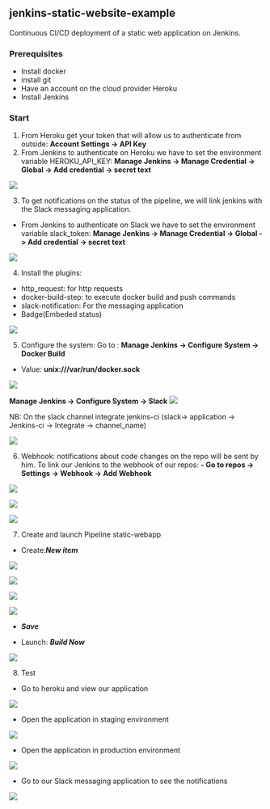 ## jenkins-static-website-example

Continuous CI/CD deployment of a static web application on Jenkins.


### Prerequisites
 - Install docker 
 - install git
 - Have an account on the cloud provider Heroku
 - Install Jenkins

### Start
1. From Heroku get your token that will allow us to authenticate from outside:
**Account Settings -> API Key**
2. From Jenkins to authenticate on Heroku we have to set the environment variable HEROKU_API_KEY:
**Manage Jenkins -> Manage Credential -> Global -> Add credential -> secret text** 

![](https://lh3.googleusercontent.com/7Y59hqeMBHTVM1eUIFfTKLFWBL0Bnt-Be8BPaeEsMMhqHoniCqwGNUFlevkP3oBOWSlxTXxzj0nVLtw1Wa41bTfyQB7ZUDmBBacANNbLaT4x8D9TqS7iIoY9GVmmxxCn50DCw9cOqkug9lOQYoZ_ag6z0kYMsZCsvD2JEUdkMLiE0SLewqB0yG4KmA)

3. To get notifications on the status of the pipeline, we will link jenkins with the Slack messaging application.

- From Jenkins to authenticate on Slack we have to set the environment variable slack_token:
**Manage Jenkins -> Manage Credential -> Global -> Add credential -> secret text**

![](https://lh3.googleusercontent.com/7pvr8Lq9MpFM_ms36ygYrJoL1h5cf2HWiJrFYkX4Wpqbyi-CFMfqipjuLaV3_bO5szYb6ldE6vmpyhcxSlMClhP2bV1cuBbDt6t5fS4Rwh8jCLsbia6L92Hn75vTt2UMkxBnFELVGhDqzHROMzo_iJjPKx0o1vjqtrPwTpJ832VQMjaczRAB22h1QA)

4. Install the plugins:
- http_request: for http requests
- docker-build-step: to execute docker build and push commands
- slack-notification: For the messaging application
- Badge(Embeded status)

![](https://lh5.googleusercontent.com/g0vujbJyXRjL1jWLNdHTl8xlMpfAgEIygRu6T_pAnlohpDF90UkB0WtEYuCTx7mMMggnOsAE9g75rgQYRoh6hy8_769ZqA70YGBDdpiUaqt8bGAk8cJLkhP1uJuWbQIwXEPTb2ji0VCcB-TFvsPNLxsc9Bjb3ezWOPY1PWa_zapZFVwNnFDbgOfjOg)

5. Configure the system:
Go to : **Manage Jenkins -> Configure System -> Docker Build**
- Value:
**unix:///var/run/docker.sock**

![](https://lh4.googleusercontent.com/BEcO7D0p8IoiFSqJqr9Nfm6cSB-cP4PmakDEFz7MyDSvfW-pq5XbzUKkuATurab2f66YZ9oDF63BHCNEva6LZxOCb6RVqvFBZabyX6cCyJX44gK1Mt_jCnKTHbpTG5G1k3lj-3Q9e_qe97nXjVPiq0AN9GhQd2lOF_B1gyLVHU4vy4sGDucyyTPgCw)

**Manage Jenkins -> Configure System -> Slack**
![](https://lh3.googleusercontent.com/DDnoswMynkoSjlUZfwd49_smmoS5NLKVZuhX4Dsggak7CXaBvvVbUfHnInViyiTa7UMpR4eN-xrYKQxuZGpQg_xxz3r973b12B_KjM6auIMobFoaZhlEN8iAEmD3Bu7BpbeCFiZJOb85tFP4zXDC-ljB4UzBhmc--jz1EztwfnPws5-uJ9IxDc4mNQ)

NB: On the slack channel integrate jenkins-ci (slack-> application -> Jenkins-ci -> Integrate -> channel_name)

![](https://lh3.googleusercontent.com/qv95zomPH2ZzEIuJSalkNuAD6Qup3xwtjsVz3mQsaw-u1wlJrkIpDKQynQmRq-BEExFrmOXARoMsLinab6KVWYs5c4dz-wpfQ1I15LWjM8qWabfFXB5xHCCDdr3IHOXYQ1cQdC4FSBuQ1zAr35maNHvJtYmsUXfOxa49mJBzl4ueUVpWIEgDmslSOw)

6. Webhook: notifications about code changes on the repo will be sent by him.
To link our Jenkins to the webhook of our repos:
**- Go to repos -> Settings -> Webhook -> Add Webhook**

![](https://lh6.googleusercontent.com/6xFcT8aEM2c9mvdkjdykAYGRp30sotPuHNxEIOo2ic7eW6uB1-nLZpeHovQzGuM6jUAOSEFZ2bv0-2eGC78zRJf1UfjXriJdgxYN1T_EYoSfAOKbpzhaIT0p4ZPh3FLn_iNWRbwr-qLVxQdBuZBVEJh-YXvwUp17VhXXu-WkastYozRESLVn3uO-tA)

![](https://lh6.googleusercontent.com/QAP3EywmDu2Yda1KPfICRWsnRu4l5kzcW_LWPMXAwIgyfrSaJABfm-n632sL1EvPWGfRrH5rzqykK_l_Rqk1d8ZHuu_4riczumyYRk311npcxGhi_A0xB7BkCZp8PU9yRbgqSLT8aNYMCze3i0Uc6xqNTTV8-1iretyV1Eu3oINk3qj087q8lXEAjw)

![](https://lh4.googleusercontent.com/7l1-ouFDvFoXmlmO2L_Npz-kgH_M-wFtflDD6qFKrhGCv-lNiUiIPl8lvglCsGxoD3QeRADHM71WOdorfp1Ti1p8PS_aFGMPd0_oNVZ9Q4uPbhksGQOvkQ0kLWRcZ4Mg1YF9vc9yjDotiwucZhu6BSN3Ttsfiib-Te-rbb6HvOQ6Bi9K8pfzDpJKSA)

7. Create and launch Pipeline static-webapp

- Create:***New item*** 

![](https://lh5.googleusercontent.com/VGA-tbQbEvIIde0kvwhHufDyHisp68ARDwMssen6fYUQ8zN5e0oGGY6He85F2Ew0iSpiAmagNqlxpPxD9EozFkZcdExcCy8ZTMRqIXbu6H9_rAD0y_7tOGApP3HOzRW4fNp3qJ_PtPgywFsrjHqDW6skRU-rxD6TiJ3Wgd96Ocz6jwD4AeUrHK_JZw)

![](https://lh5.googleusercontent.com/ASA-MlEF35XAHPJEWkYeCNxBJyyNrjDM3OT1JIoF6y1zLNdRQNgtvL_nX36tkhqa9gyPieMUQjJaUP8U7PZhJVz_lG-ZhDM1Gdfb7MKB-l5yVOm57k3OrqZHZ3LpiVu_YLrVDfH9cLqYLrNl7mtM-KzjbxBXEu1P35fwlAdAazxIqtmyrHiVDU2IbQ)

![](https://lh6.googleusercontent.com/iO287dqzH5xN9EfaRz6tdAu44_ohZssecW2ffW0CR7HHfxqwQLxFNapWjmhmhaUwbxGWgv1MSTs9mdmIVcq-mQcCevm0EW4xksTaN7SfGOCluApmlFQfeMJ35qRbVWSzNnmGSiDyAS64Ff8Bdriy-6HlRqIuJRKIZcQZUq09jcPJsT3zyURG33cOmg)

![](https://lh4.googleusercontent.com/4_0-KIzsIfT2obLUwz5gj-PNQ9S1XX7jsrJvVRGy7KrcOmXw5iSDHd0MuI_xsxpVYsWU4acWSlcEuNJRvbFNI4_3HkgTZV48u4LzhLCe3-Bhb4BkhKjarzgcUwn1VBTVuUqAImXIAX_amtK-cJ6FbsgGX1aTwRG0fX0KMUQnNvALdIZPwq7XPUpu4w)

- ***Save***

- Launch: ***Build Now***

![](https://lh6.googleusercontent.com/ABeT-o-HlIGx37MV5DF7fkuMu3OOOFJ8Jxyoi4_NyZvmFg721l2uur8IU4PCBHxGpn60kaqhGrW9M7s6w2ilEGit9zh6XucIlMGe1jpPFhLlPHYEKe6chRHzcokjUGT-SmvEXLvv9j4OjRI22JkuB-yAK7SAhywRQdiAmfzYqBURY624WRJ_CXLBDA)

8. Test

- Go to heroku and view our application

![](https://lh4.googleusercontent.com/E0BHpKckeRlqiIt51Gn9v1cBJsShie-Uc7PIJSHfKQ2W1L1Sy7YKvXHq4-rEkV5gK_DPBaHwiGbHaNuWCZEq_Zyq5KF3XrnFA07PV-s_BljCWWgQA-uhwAkmfEPZBpj7ASlqY76XRmuq1avGTYj2jVs8iVsHfrw1pG2qEeRM8Xt_fzpQYgkUYLRj_w)

- Open the application in staging environment

![](https://lh3.googleusercontent.com/Y5nsnj1mke7zmsodIkAuno9KhFmCb6_FzNI6tqzGik480PB9lIGRJkIDuGVC9ikWJbyCd-6Af1rjsbExmQJxgFvC-oDoyvYkQopPr50IDbZj9-K3K2jPlB-Gg6fCBVjLUTmPJqk_iAdKUDoz-E6o0_-uUIsKQJNnCXYarJai86NrAvkZTVYZxTzyOQ)

- Open the application in production environment

![](https://lh5.googleusercontent.com/eGGfIPOFIRW1iyrsFA3ur8Ve5ayCLtDrpBXqHuSLIVLxp7AgghFDpCGvCiUOOBvr2otyiclO0st_VXISQpxIzo3S0mv0qJt5DV-1wBi6P8m8BOrRgRigmtuClpMTDcLrRAtYNzo2UcvrOnUbjK5Z0rEZWGlAxzjGveZMuVVenGpyRfc7OYgkoGkl2Q)

- Go to our Slack messaging application to see the notifications

![](https://lh3.googleusercontent.com/8x3KDLVmcnB7hQNXVsejtK8VLCZsR4QAvqJ2C_Hj1ChkSqA13kcyGxjKgGMIVqWb0sdByzKDHRV9XrXqwubOk0tpiCB8hSJbPHH8qasAuSR9R2MTz-zX6cY0hYA8-9UDnRnmiBbwDsp0otaNjstvhlVIFQ6cfoWU8yhYHGMb02XEh7ryRrogitSvgg)
